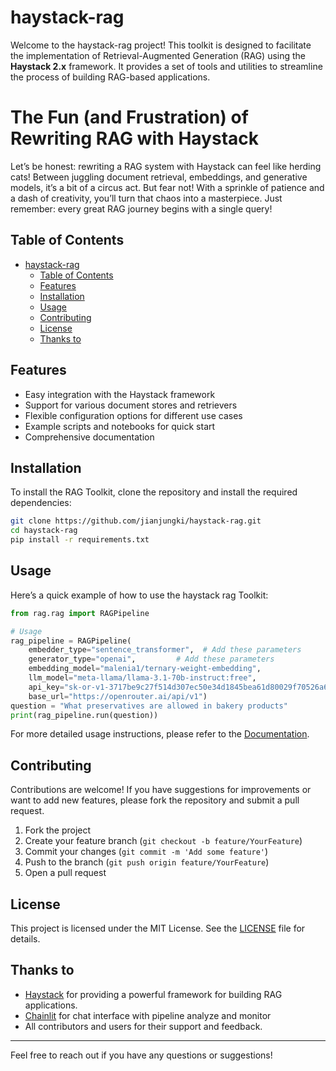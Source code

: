 # haystack-rag

Welcome to the haystack-rag project! This toolkit is designed to facilitate the implementation of Retrieval-Augmented Generation (RAG) using the **Haystack 2.x** framework. It provides a set of tools and utilities to streamline the process of building RAG-based applications.


# The Fun (and Frustration) of Rewriting RAG with Haystack

Let’s be honest: rewriting a RAG system with Haystack can feel like herding cats! Between juggling document retrieval, embeddings, and generative models, it’s a bit of a circus act. But fear not! With a sprinkle of patience and a dash of creativity, you’ll turn that chaos into a masterpiece. Just remember: every great RAG journey begins with a single query!


## Table of Contents

- [haystack-rag](#haystack-rag)
  - [Table of Contents](#table-of-contents)
  - [Features](#features)
  - [Installation](#installation)
  - [Usage](#usage)
  - [Contributing](#contributing)
  - [License](#license)
  - [Thanks to](#thanks-to)

## Features

- Easy integration with the Haystack framework
- Support for various document stores and retrievers
- Flexible configuration options for different use cases
- Example scripts and notebooks for quick start
- Comprehensive documentation

## Installation

To install the RAG Toolkit, clone the repository and install the required dependencies:

```bash
git clone https://github.com/jianjungki/haystack-rag.git
cd haystack-rag
pip install -r requirements.txt
```

## Usage

Here’s a quick example of how to use the haystack rag Toolkit:

```python
from rag.rag import RAGPipeline

# Usage
rag_pipeline = RAGPipeline(
    embedder_type="sentence_transformer",  # Add these parameters
    generator_type="openai",         # Add these parameters
    embedding_model="malenia1/ternary-weight-embedding",
    llm_model="meta-llama/llama-3.1-70b-instruct:free",
    api_key="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",
    base_url="https://openrouter.ai/api/v1")
question = "What preservatives are allowed in bakery products"
print(rag_pipeline.run(question))
```

For more detailed usage instructions, please refer to the [Documentation](https://github.com/jianjungki/haystack-rag/wiki).

## Contributing

Contributions are welcome! If you have suggestions for improvements or want to add new features, please fork the repository and submit a pull request.

1. Fork the project
2. Create your feature branch (`git checkout -b feature/YourFeature`)
3. Commit your changes (`git commit -m 'Add some feature'`)
4. Push to the branch (`git push origin feature/YourFeature`)
5. Open a pull request

## License

This project is licensed under the MIT License. See the [LICENSE](LICENSE) file for details.

## Thanks to

- [Haystack](https://haystack.deepset.ai/) for providing a powerful framework for building RAG applications.
- [Chainlit](https://docs.chainlit.io/) for chat interface with pipeline analyze and monitor
- All contributors and users for their support and feedback.

---

Feel free to reach out if you have any questions or suggestions!
